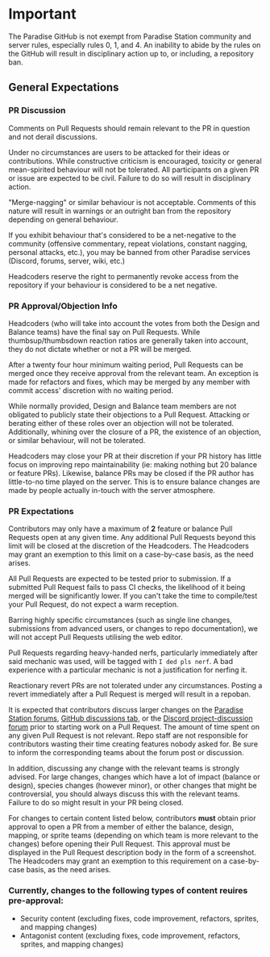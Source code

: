 # Important

The Paradise GitHub is not exempt from Paradise Station community and server rules, especially rules 0, 1, and 4. An inability to abide by the rules on the GitHub will result in disciplinary action up to, or including, a repository ban.

## General Expectations

### PR Discussion

Comments on Pull Requests should remain relevant to the PR in question and not derail discussions.

Under no circumstances are users to be attacked for their ideas or contributions. While constructive criticism is encouraged, toxicity or general mean-spirited behaviour will not be tolerated. All participants on a given PR or issue are expected to be civil. Failure to do so will result in disciplinary action.

"Merge-nagging" or similar behaviour is not acceptable. Comments of this nature will result in warnings or an outright ban from the repository depending on general behaviour.

If you exhibit behaviour that's considered to be a net-negative to the community (offensive commentary, repeat violations, constant nagging, personal attacks, etc.), you may be banned from other Paradise services (Discord, forums, server, wiki, etc.)

Headcoders reserve the right to permanently revoke access from the repository if your behaviour is considered to be a net negative.

### PR Approval/Objection Info

Headcoders (who will take into account the votes from both the Design and Balance teams) have the final say on Pull Requests. While thumbsup/thumbsdown reaction ratios are generally taken into account, they do not dictate whether or not a PR will be merged.

After a twenty four hour minimum waiting period, Pull Requests can be merged once they receive approval from the relevant team. An exception is made for refactors and fixes, which may be merged by any member with commit access' discretion with no waiting period.

While normally provided, Design and Balance team members are not obligated to publicly state their objections to a Pull Request. Attacking or berating either of these roles over an objection will not be tolerated. Additionally, whining over the closure of a PR, the existence of an objection, or similar behaviour, will not be tolerated.

Headcoders may close your PR at their discretion if your PR history has little focus on improving repo maintainability (ie: making nothing but 20 balance or feature PRs). Likewise, balance PRs may be closed if the PR author has little-to-no time played on the server. This is to ensure balance changes are made by people actually in-touch with the server atmosphere.

### PR Expectations

Contributors may only have a maximum of **2** feature or balance Pull Requests open at any given time. Any additional Pull Requests beyond this limit will be closed at the discretion of the Headcoders. The Headcoders may grant an exemption to this limit on a case-by-case basis, as the need arises.

All Pull Requests are expected to be tested prior to submission. If a submitted Pull Request fails to pass CI checks, the likelihood of it being merged will be significantly lower. If you can't take the time to compile/test your Pull Request, do not expect a warm reception.

Barring highly specific circumstances (such as single line changes, submissions from advanced users, or changes to repo documentation), we will not accept Pull Requests utilising the web editor.

Pull Requests regarding heavy-handed nerfs, particularly immediately after said mechanic was used, will be tagged with `I ded pls nerf`. A bad experience with a particular mechanic is not a justification for nerfing it.

Reactionary revert PRs are not tolerated under any circumstances. Posting a revert immediately after a Pull Request is merged will result in a repoban.

It is expected that contributors discuss larger changes on the [Paradise Station forums](https://www.paradisestation.org/forum/91-code-discussion/), [GitHub discussions tab](https://github.com/ParadiseSS13/Paradise/discussions), or the [Discord project-discussion forum](https://discord.com/channels/145533722026967040/1110966752898207824) prior to starting work on a Pull Request. The amount of time spent on any given Pull Request is not relevant. Repo staff are not responsible for contributors wasting their time creating features nobody asked for. Be sure to inform the corresponding teams about the forum post or discussion.

In addition, discussing any change with the relevant teams is strongly advised. For large changes, changes which have a lot of impact (balance or design), species changes (however minor), or other changes that might be controversial, you should always discuss this with the relevant teams. Failure to do so might result in your PR being closed.

For changes to certain content listed below, contributors **must** obtain prior approval to open a PR from a member of either the balance, design, mapping, or sprite teams (depending on which team is more relevant to the changes) before opening their Pull Request. This approval must be displayed in the Pull Request description body in the form of a screenshot. The Headcoders may grant an exemption to this requirement on a case-by-case basis, as the need arises.

### Currently, changes to the following types of content reuires pre-approval:
  - Security content (excluding fixes, code improvement, refactors, sprites, and mapping changes)
  - Antagonist content (excluding fixes, code improvement, refactors, sprites, and mapping changes)
